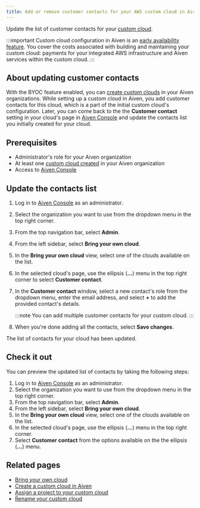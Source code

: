 ```yaml
---
title: Add or remove customer contacts for your AWS custom cloud in Aiven
---
```


Update the list of customer contacts for your
[custom cloud](/docs/platform/concepts/byoc).

:::important
Custom cloud configuration in Aiven is an
[early availability feature](/docs/platform/concepts/beta_services). You cover the costs associated with building and
maintaining your custom cloud: payments for your integrated AWS
infrastructure and Aiven services within the custom cloud.
:::

## About updating customer contacts

With the BYOC feature enabled, you can
[create custom clouds](/docs/platform/howto/byoc/create-custom-cloud) in your Aiven organizations. While setting up a custom cloud
in Aiven, you add customer contacts for this cloud, which is a part of
the initial custom cloud's configuration. Later, you can come back to
the the **Customer contact** setting in your cloud's page in [Aiven
Console](https://console.aiven.io/) and update the contacts list you
initially created for your cloud.

## Prerequisites

-   Administrator's role for your Aiven organization
-   At least one
    [custom cloud created](/docs/platform/howto/byoc/create-custom-cloud) in your Aiven organization
-   Access to [Aiven Console](https://console.aiven.io/)

## Update the contacts list

1.  Log in to [Aiven Console](https://console.aiven.io/) as an
    administrator.

2.  Select the organization you want to use from the dropdown menu in
    the top right corner.

3.  From the top navigation bar, select **Admin**.

4.  From the left sidebar, select **Bring your own cloud**.

5.  In the **Bring your own cloud** view, select one of the clouds
    available on the list.

6.  In the selected cloud's page, use the ellipsis (**...**) menu in
    the top right corner to select **Customer contact**.

7.  In the **Customer contact** window, select a new contact's role
    from the dropdown menu, enter the email address, and select **+** to
    add the provided contact's details.

    :::note
    You can add multiple customer contacts for your custom cloud.
    :::

8.  When you're done adding all the contacts, select **Save changes**.

The list of contacts for your cloud has been updated.

## Check it out

You can preview the updated list of contacts by taking the following
steps:

1.  Log in to [Aiven Console](https://console.aiven.io/) as an
    administrator.
2.  Select the organization you want to use from the dropdown menu in
    the top right corner.
3.  From the top navigation bar, select **Admin**.
4.  From the left sidebar, select **Bring your own cloud**.
5.  In the **Bring your own cloud** view, select one of the clouds
    available on the list.
6.  In the selected cloud's page, use the ellipsis (**...**) menu in
    the top right corner.
7.  Select **Customer contact** from the options available on the the
    ellipsis (**...**) menu.

## Related pages

-   [Bring your own cloud](/docs/platform/concepts/byoc)
-   [Create a custom cloud in Aiven](/docs/platform/howto/byoc/create-custom-cloud)
-   [Assign a project to your custom cloud](/docs/platform/howto/byoc/assign-project-custom-cloud)
-   [Rename your custom cloud](/docs/platform/howto/byoc/rename-custom-cloud)
